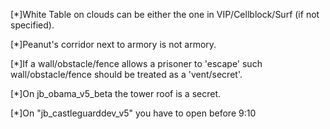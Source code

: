 [*]White Table on clouds can be either the one in VIP/Cellblock/Surf (if not specified).

[*]Peanut's corridor next to armory is not armory.

[*]If a wall/obstacle/fence allows a prisoner to 'escape' such wall/obstacle/fence should be treated as a 'vent/secret'.

[*]On jb_obama_v5_beta the tower roof is a secret.

[*]On "jb_castleguarddev_v5" you have to open before 9:10